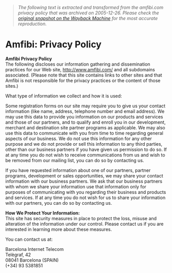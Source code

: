 > *The following text is extracted and transformed from the amfibi.com privacy policy that was archived on 2005-12-26. Please check the [original snapshot on the Wayback Machine](https://web.archive.org/web/20051226030004id_/http%3A//www.amfibi.com/info/privacy.html) for the most accurate reproduction.*

# Amfibi: Privacy Policy

  
**Amfibi Privacy Policy**  
The following discloses our information gathering and dissemination practices for our Web site, http://www.amfibi.com/ and all subdomains associated. (Please note that this site contains links to other sites and that Amfibi is not responsible for the privacy practices or the content of those sites.) 

What type of information we collect and how it is used: 

Some registration forms on our site may require you to give us your contact information (like name, address, telephone number and email address). We may use this data to provide you information on our products and services and those of our partners, and to qualify and enroll you in our development, merchant and destination site partner programs as applicable. We may also use this data to communicate with you from time to time regarding general aspects of our business. We do not use this information for any other purpose and we do not provide or sell this information to any third parties, other than our business partners if you have given us permission to do so. If at any time you do not wish to receive communications from us and wish to be removed from our mailing list, you can do so by contacting us. 

If you have requested information about one of our partners, partner programs, development or sales opportunities, we may share your contact information with our business partners. We ask that our business partners with whom we share your information use that information only for purposes of communicating with you regarding their business and products and services. If at any time you do not wish for us to share your information with our partners, you can do so by contacting us. 


**How We Protect Your Information:**  
This site has security measures in place to protect the loss, misuse and alteration of the information under our control. Please contact us if you are interested in learning more about these measures. 

You can contact us at: 

Barcelona Internet Telecom  
Telègraf, 42  
08041 Barcelona (SPAIN)  
(+34) 93 5381851 
